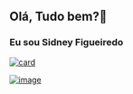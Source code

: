 ## Olá, Tudo bem?👋
### Eu sou Sidney Figueiredo

[![card](https://github-readme-stats.vercel.app/api?username=sidneyFdev&theme=dracula&show_icons=true)](https://github.com/anuraghazra/github-readme-stats)

[![image](https://img.shields.io/badge/LinkedIn-0077B5?style=for-the-badge&logo=linkedin&logoColor=white)](https://www.linkedin.com/in/sidney-figueiredo-307b55171)
<!--
**sidneyFdev/sidneyFdev** is a ✨ _special_ ✨ repository because its `README.md` (this file) appears on your GitHub profile.

Here are some ideas to get you started:

- 🔭 I’m currently working on ...
- 🌱 I’m currently learning ...
- 👯 I’m looking to collaborate on ...
- 🤔 I’m looking for help with ...
- 💬 Ask me about ...
- 📫 How to reach me: ...
- 😄 Pronouns: ...
- ⚡ Fun fact: ...
-->
